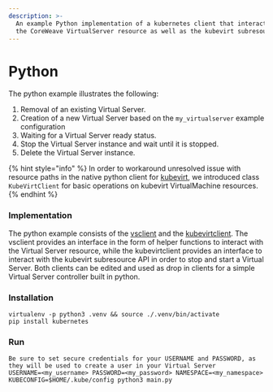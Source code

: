 ```yaml
---
description: >-
  An example Python implementation of a kubernetes client that interacts with
  the CoreWeave VirtualServer resource as well as the kubevirt subresource api.
---
```


# Python

The python example illustrates the following: 

1. Removal of an existing Virtual Server. 
2. Creation of a new Virtual Server based on the `my_virtualserver` example configuration 
3. Waiting for a Virtual Server ready status. 
4. Stop the Virtual Server instance and wait until it is stopped. 
5. Delete the Virtual Server instance.

{% hint style="info" %}
In order to workaround unresolved issue with resource paths in the native python client for [kubevirt](https://github.com/kubevirt/client-python), we introduced class `KubeVirtClient` for basic operations on kubevirt VirtualMachine resources.
{% endhint %}

### Implementation

The python example consists of the [vsclient](https://github.com/coreweave/kubernetes-cloud/blob/master/virtual-server/examples/python/vsclient.py) and the [kubevirtclient](https://github.com/coreweave/kubernetes-cloud/blob/master/virtual-server/examples/python/kubevirtclient.py). The vsclient provides an interface in the form of helper functions to interact with the Virtual Server resource, while the kubevirtclient provides an interface to interact with the kubevirt subresource API in order to stop and start a Virtual Server. Both clients can be edited and used as drop in clients for a simple Virtual Server controller built in python.

### Installation

```text
virtualenv -p python3 .venv && source ./.venv/bin/activate
pip install kubernetes
```

### Run

```text
Be sure to set secure credentials for your USERNAME and PASSWORD, as they will be used to create a user in your Virtual Server
USERNAME=<my_username> PASSWORD=<my_password> NAMESPACE=<my_namespace> KUBECONFIG=$HOME/.kube/config python3 main.py
```

